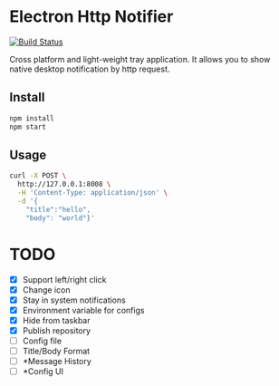 # Electron Http Notifier
[![Build Status](https://travis-ci.org/zentby/electron-http-notifier.svg?branch=master)](https://travis-ci.org/zentby/electron-http-notifier)

Cross platform and light-weight tray application. It allows you to show native desktop notification by http request.

## Install

```bash
npm install
npm start
```

## Usage

```bash
curl -X POST \
  http://127.0.0.1:8008 \
  -H 'Content-Type: application/json' \
  -d '{
    "title":"hello",
	"body": "world"}'
```

# TODO

- [x] Support left/right click
- [x] Change icon
- [x] Stay in system notifications
- [x] Environment variable for configs
- [x] Hide from taskbar
- [x] Publish repository
- [ ] Config file
- [ ] Title/Body Format
- [ ] *Message History
- [ ] *Config UI
